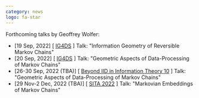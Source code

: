 ```yaml
---
category: news
logo: fa-star
---
```


Forthcoming talks by Geoffrey Wolfer:
<ul>
   <li> [19 Sep, 2022] [ <a href="https://www.dsf.tuhh.de/index.php/ig4ds/" target="_blank">IG4DS</a> ]  Talk: "Information Geometry of Reversible Markov Chains" </li>
   <li> [20 Sep, 2022] [ <a href="https://www.dsf.tuhh.de/index.php/ig4ds/" target="_blank">IG4DS</a> ]  Talk: "Geometric Aspects of Data-Processing of Markov Chains" </li>
   <li> [26-30 Sep, 2022 (TBA)] [ <a href="https://imt.sustech.edu.cn" target="_blank">Beyond IID in Information Theory 10</a> ]  Talk: "Geometric Aspects of Data-Processing of Markov Chains" </li>
   <li> [29 Nov-2 Dec, 2022 (TBA)] [ <a href="https://www.ieice.org/ess/sita/SITA2022/cfp.html" target="_blank">SITA 2022</a> ]  Talk: "Markovian Embeddings of Markov Chains" </li>
</ul>

